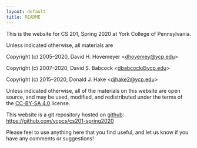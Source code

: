 ```yaml
---
layout: default
title: README
---
```


This is the website for CS 201, Spring 2020 at York College of
Pennsylvania.

Unless indicated otherwise, all materials are

Copyright (c) 2005&ndash;2020, David H. Hovemeyer &lt;<dhovemey@ycp.edu>&gt;

Copyright (c) 2007&ndash;2020, David S. Babcock &lt;<dbabcock@ycp.edu>&gt;

Copyright (c) 2015&ndash;2020, Donald J. Hake &lt;<djhake2@ycp.edu>&gt;

Unless indicated otherwise, all of the materials on this website are open source, and may be used, modified, and redistributed under the terms of the [CC-BY-SA 4.0](http://creativecommons.org/licenses/by-sa/4.0/) license.

This website is a git repository hosted on [github](https://github.com): <https://github.com/ycpcs/cs201-spring2020>

Please feel to use anything here that you find useful,
and let us know if you have any comments or suggestions!
